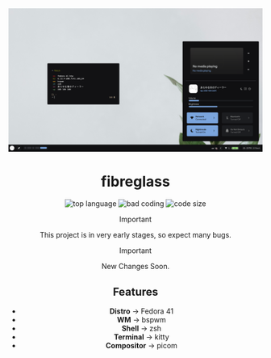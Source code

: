<div align="center">
<img src=".github/photo.png" alt="showcase">

<br>

# fibreglass
![top language](https://img.shields.io/github/languages/top/dealerofallthecats/fibreglass?color=6d92bf&style=for-the-badge&labelColor=1B1919)
![bad coding](https://img.shields.io/badge/coding-very_bad-blue?color=74be88&style=for-the-badge&labelColor=1B1919)
![code size](https://img.shields.io/github/languages/code-size/dealerofallthecats/fibreglass?color=e1b56a&style=for-the-badge&labelColor=1B1919)

> [!Important]
>
> This project is in very early stages, so expect many bugs.


> [!Important]
>
> New Changes Soon.

## Features
- **Distro** -> Fedora 41
- **WM** -> bspwm
- **Shell** -> zsh
- **Terminal** -> kitty
- **Compositor** -> picom
